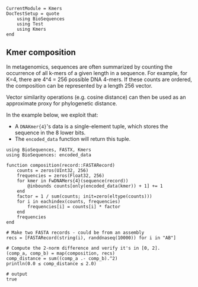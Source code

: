 ```@meta
CurrentModule = Kmers
DocTestSetup = quote
    using BioSequences
    using Test
    using Kmers
end
```
## Kmer composition
In metagenomics, sequences are often summarized by counting the occurrence of
all k-mers of a given length in a sequence.
For example, for K=4, there are 4^4 = 256 possible DNA 4-mers.
If these counts are ordered, the composition can be represented by a length 256
vector.

Vector similarity operations (e.g. cosine distance) can then be used as an
approximate proxy for phylogenetic distance.

In the example below, we exploit that:
* A `DNAKmer{4}`'s data is a single-element tuple, which
  stores the sequence in the 8 lower bits.
* The `encoded_data` function will return this tuple.

```jldoctest; output=false
using BioSequences, FASTX, Kmers
using BioSequences: encoded_data

function composition(record::FASTARecord)
    counts = zeros(UInt32, 256)
    frequencies = zeros(Float32, 256)
    for kmer in FwDNAMers{4}(sequence(record))
        @inbounds counts[only(encoded_data(kmer)) + 1] += 1
    end
    factor = 1 / sum(counts; init=zero(eltype(counts)))
    for i in eachindex(counts, frequencies)
        frequencies[i] = counts[i] * factor
    end
    frequencies
end

# Make two FASTA records - could be from an assembly
recs = [FASTARecord(string(i), randdnaseq(10000)) for i in "AB"]

# Compute the 2-norm difference and verify it's in [0, 2].
(comp_a, comp_b) = map(composition, recs)
comp_distance = sum((comp_a .- comp_b).^2)
println(0.0 ≤ comp_distance ≤ 2.0)

# output
true

```